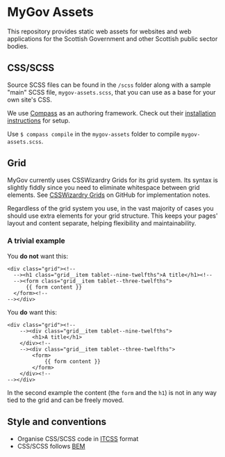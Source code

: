# MyGov Assets

This repository provides static web assets for websites and web applications for the Scottish Government and other Scottish public sector bodies.




## CSS/SCSS

Source SCSS files can be found in the `/scss` folder along with a sample "main" SCSS file, `mygov-assets.scss`, that you can use as a base for your own site's CSS.

We use [Compass](http://compass-style.org/) as an authoring framework. Check out their [installation instructions](http://compass-style.org/install/) for setup.

Use `$ compass compile` in the `mygov-assets` folder to compile `mygov-assets.scss`.




## Grid

MyGov currently uses CSSWizardry Grids for its grid system. Its syntax is slightly fiddly since you need to eliminate whitespace between grid elements. See [CSSWizardry Grids](https://github.com/csswizardry/csswizardry-grids) on GitHub for implementation notes.

Regardless of the grid system you use, in the vast majority of cases you should use extra elements for your grid structure. This keeps your pages' layout and content separate, helping flexibility and maintainability.


### A trivial example

You **do not** want this:

    <div class="grid"><!--
      --><h1 class="grid__item tablet--nine-twelfths">A title</h1><!--
      --><form class="grid__item tablet--three-twelfths">
          {{ form content }}
      </form><!--
    --></div>

You **do** want this:

    <div class="grid"><!--
        --><div class="grid__item tablet--nine-twelfths">
            <h1>A title</h1>
        </div><!--
        --><div class="grid__item tablet--three-twelfths">
            <form>
                {{ form content }}
            </form>
        </div><!--
    --></div>

In the second example the content (the `form` and the `h1`) is not in any way tied to the grid and can be freely moved.




## Style and conventions

* Organise CSS/SCSS code in [ITCSS](https://www.xfive.co/blog/itcss-scalable-maintainable-css-architecture/) format
* CSS/SCSS follows [BEM](http://getbem.com/introduction/)
